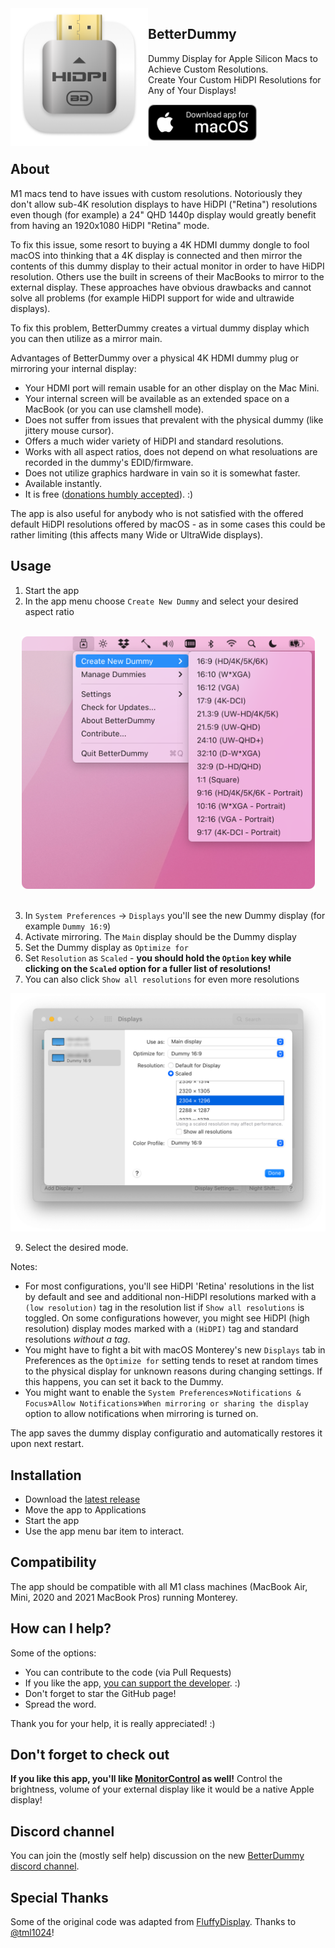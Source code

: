 <img src=".github/Icon-1024.png" width="220" alt="App icon" align="left"/>

<div>
<h2>BetterDummy</h2>
<p>Dummy Display for Apple Silicon Macs to Achieve Custom Resolutions.<br/>
Create Your Custom HiDPI Resolutions for Any of Your Displays!</p>
<a href="https://github.com/waydabber/BetterDummy/releases"><img src=".github/macos_badge_noborder.png" width="175" alt="Download for macOS"/></a>
</div>

## About

M1 macs tend to have issues with custom resolutions. Notoriously they don't allow sub-4K resolution displays to have HiDPI ("Retina") resolutions even though (for example) a 24" QHD 1440p display would greatly benefit from having an 1920x1080 HiDPI "Retina" mode.

To fix this issue, some resort to buying a 4K HDMI dummy dongle to fool macOS into thinking that a 4K display is connected and then mirror the contents of this dummy display to their actual monitor in order to have HiDPI resolution. Others use the built in screens of their MacBooks to mirror to the external display. These approaches have obvious drawbacks and cannot solve all problems (for example HiDPI support for wide and ultrawide displays).

To fix this problem, BetterDummy creates a virtual dummy display which you can then utilize as a mirror main.

Advantages of BetterDummy over a physical 4K HDMI dummy plug or mirroring your internal display:

- Your HDMI port will remain usable for an other display on the Mac Mini.
- Your internal screen will be available as an extended space on a MacBook (or you can use clamshell mode).
- Does not suffer from issues that prevalent with the physical dummy (like jittery mouse cursor).
- Offers a much wider variety of HiDPI and standard resolutions.
- Works with all aspect ratios, does not depend on what resoluations are recorded in the dummy's EDID/firmware.
- Does not utilize graphics hardware in vain so it is somewhat faster.
- Available instantly.
- It is free ([donations humbly accepted](https://opencollective.com/betterdummy)). :)

The app is also useful for anybody who is not satisfied with the offered default HiDPI resolutions offered by macOS - as in some cases this could be rather limiting (this affects many Wide or UltraWide displays).

## Usage

1. Start the app
1. In the app menu choose `Create New Dummy` and select your desired aspect ratio
<br/>
<div align="center">
<img src=".github/menu.png" width="469"/>
</div>
<br/>
  
3. In `System Preferences` -> `Displays` you'll see the new Dummy display (for example `Dummy 16:9`)
4. Activate mirroring. The `Main` display should be the Dummy display
5. Set the Dummy display as `Optimize for`
6. Set `Resolution` as `Scaled` - **you should hold the `Option` key while clicking on the `Scaled` option for a fuller list of resolutions!**
7. You can also click `Show all resolutions` for even more resolutions

<div align="center">
<img src=".github/displayprefs.png" width="550"/>
</div>

9. Select the desired mode.

Notes:

- For most configurations, you'll see HiDPI 'Retina' resolutions in the list by default and see and additional non-HiDPI resolutions marked with a `(low resolution)` tag in the resolution list if `Show all resolutions` is toggled. On some configurations however, you might see HiDPI (high resolution) display modes marked with a `(HiDPI)` tag and standard resolutions _without a tag_.
- You might have to fight a bit with macOS Monterey's new `Displays` tab in Preferences as the `Optimize for` setting tends to reset at random times to the physical display for unknown reasons during changing settings. If this happens, you can set it back to the Dummy.
- You might want to enable the `System Preferences`»`Notifications & Focus`»`Allow Notifications`»`When mirroring or sharing the display` option to allow notifications when mirroring is turned on.

The app saves the dummy display configuratio and automatically restores it upon next restart.

## Installation

- Download the [latest release](https://github.com/waydabber/BetterDummy/releases)
- Move the app to Applications
- Start the app
- Use the app menu bar item to interact.

## Compatibility

The app should be compatible with all M1 class machines (MacBook Air, Mini, 2020 and 2021 MacBook Pros) running Monterey.

## How can I help?

Some of the options:

- You can contribute to the code (via Pull Requests)
- If you like the app, [you can support the developer](https://opencollective.com/betterdummy/donate). :)
- Don't forget to star the GitHub page!
- Spread the word.

Thank you for your help, it is really appreciated! :)

## Don't forget to check out

**If you like this app, you'll like [MonitorControl](https://monitorcontrol.app) as well!** Control the brightness, volume of your external display like it would be a native Apple display!

## Discord channel

You can join the (mostly self help) discussion on the new [BetterDummy discord channel](https://discord.gg/aKe5yCWXSp).

## Special Thanks

Some of the original code was adapted from [FluffyDisplay](https://github.com/tml1024/FluffyDisplay). Thanks to [@tml1024](https://github.com/tml1024)!
